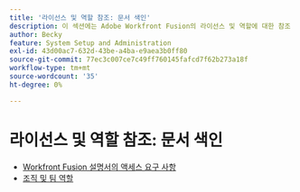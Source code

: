```yaml
---
title: '라이선스 및 역할 참조: 문서 색인'
description: 이 섹션에는 Adobe Workfront Fusion의 라이선스 및 역할에 대한 참조 자료가 포함되어 있습니다.
author: Becky
feature: System Setup and Administration
exl-id: 43d00ac7-632d-43be-a4ba-e9aea3b0ff80
source-git-commit: 77ec3c007ce7c49ff760145fafcd7f62b273a18f
workflow-type: tm+mt
source-wordcount: '35'
ht-degree: 0%

---
```


# 라이선스 및 역할 참조: 문서 색인

* [Workfront Fusion 설명서의 액세스 요구 사항](/help/workfront-fusion/references/licenses-and-roles/access-level-requirements-in-documentation.md)
* [조직 및 팀 역할](/help/workfront-fusion/references/licenses-and-roles/organization-roles.md)
